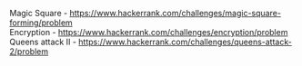 Magic Square - https://www.hackerrank.com/challenges/magic-square-forming/problem  
Encryption - https://www.hackerrank.com/challenges/encryption/problem  
Queens attack II - https://www.hackerrank.com/challenges/queens-attack-2/problem